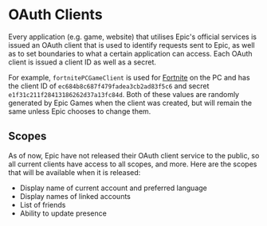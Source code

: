 # OAuth Clients
Every application (e.g. game, website) that utilises Epic's official services is issued an OAuth client that is used to identify requests sent to Epic, as well as to set boundaries to what a certain application can access. Each OAuth client is issued a client ID as well as a secret.  

For example, `fortnitePCGameClient` is used for [Fortnite](https://fortnite.com) on the PC and has the client ID of `ec684b8c687f479fadea3cb2ad83f5c6` and secret `e1f31c211f28413186262d37a13fc84d`. Both of these values are randomly generated by Epic Games when the client was created, but will remain the same unless Epic chooses to change them.

## Scopes
As of now, Epic have not released their OAuth client service to the public, so all current clients have access to all scopes, and more. Here are the scopes that will be available when it is released:
- Display name of current account and preferred language
- Display names of linked accounts
- List of friends
- Ability to update presence

